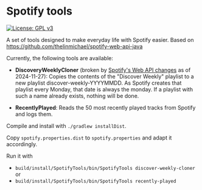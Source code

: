 # Spotify tools

[![License: GPL v3](https://img.shields.io/badge/License-GPLv3-blue.svg)](https://www.gnu.org/licenses/gpl-3.0)

A set of tools designed to make everyday life with Spotify easier. Based on https://github.com/thelinmichael/spotify-web-api-java

Currently, the following tools are available:

* **DiscoveryWeeklyCloner** (broken by
[Spotify's Web API changes](https://developer.spotify.com/blog/2024-11-27-changes-to-the-web-api)
as of 2024-11-27): Copies the contents of the "Discover Weekly" playlist to a new playlist discover-weekly-YYYYMMDD. 
As Spotify creates that playlist every Monday, that date is always the monday.
If a playlist with such a name already exists, nothing will be done.

* **RecentlyPlayed**: Reads the 50 most recently played tracks from Spotify and logs them.

Compile and install with `./gradlew installDist`.

Copy `spotify.properties.dist` to `spotify.properties` and adapt it accordingly.

Run it with

* `build/install/SpotifyTools/bin/SpotifyTools discover-weekly-cloner` or
* `build/install/SpotifyTools/bin/SpotifyTools recently-played`

